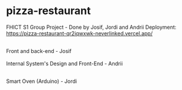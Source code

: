 # pizza-restaurant
FHICT S1 Group Project - Done by Josif, Jordi and Andrii
Deployment: https://pizza-restaurant-qr2iqwxwk-neverlinked.vercel.app/

<br>
Front and back-end - Josif

<br>
<br>
Internal System's Design and Front-End - Andrii
<br>
<br>


Smart Oven (Arduino) - Jordi
